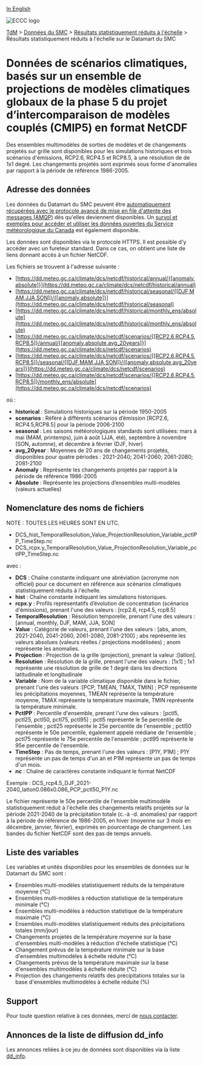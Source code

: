 [In English](readme_dcs-datamart_en.md)

![ECCC logo](../../img_eccc-logo.png)

[TdM](../../readme_fr.md) > [Données du SMC](../readme_fr.md) > [Résultats statistiquement réduits à  l'échelle](readme_dcs_fr.md) > Résultats statistiquement réduits à  l'échelle sur le Datamart du SMC

# Données de scénarios climatiques, basés sur un ensemble de projections de modèles climatiques globaux de la phase 5 du projet d’intercomparaison de modèles couplés (CMIP5) en format NetCDF

Des ensembles multimodèles de sorties de modèles et de changements projetés sur grille sont disponibles pour les simulations historiques et trois scénarios d'émissions, RCP2.6, RCP4.5 et RCP8.5, à une résolution de de 1x1 degré. Les changements projetés sont exprimés sous forme d'anomalies par rapport à la période de référence 1986-2005. 

## Adresse des données 

Les données du Datamart du SMC peuvent être [automatiquement récupérées avec le protocole avancé de mise en file d'attente des messages (AMQP)](../../msc-datamart/amqp_fr.md) dès qu'elles deviennent disponibles. Un [survol et exemples pour accéder et utiliser les données ouvertes du Service météorologique du Canada](../../usage/readme_fr.md) est également disponible.

Les données sont disponibles via le protocole HTTPS. Il est possible d’y accéder avec un fureteur standard. Dans ce cas, on obtient une liste de liens donnant accès à un fichier NetCDF.

Les fichiers se trouvent à l'adresse suivante :

* [https://dd.meteo.gc.ca/climate/dcs/netcdf/historical/annual/{[anomaly,absolute]}](https://dd.meteo.gc.ca/climate/dcs/netcdf/historical/annual)
* [https://dd.meteo.gc.ca/climate/dcs/netcdf/historical/seasonal/{[DJF,MAM,JJA,SON]}/{[anomaly,absolute]}](https://dd.meteo.gc.ca/climate/dcs/netcdf/historical/seasonal)
* [https://dd.meteo.gc.ca/climate/dcs/netcdf/historical/monthly_ens/absolute](https://dd.meteo.gc.ca/climate/dcs/netcdf/historical/monthly_ens/absolute)
* [https://dd.meteo.gc.ca/climate/dcs/netcdf/scenarios/{[RCP2.6,RCP4.5,RCP8.5]}/annual/{[anomaly,absolute,avg_20years]}](https://dd.meteo.gc.ca/climate/dcs/netcdf/scenarios)                                                                
* [https://dd.meteo.gc.ca/climate/dcs/netcdf/scenarios/{[RCP2.6,RCP4.5,RCP8.5]}/seasonal/{[DJF,MAM,JJA,SON]}/{[anomaly,absolute,avg_20years]}](https://dd.meteo.gc.ca/climate/dcs/netcdf/scenarios)                                                                 
* [https://dd.meteo.gc.ca/climate/dcs/netcdf/scenarios/{[RCP2.6,RCP4.5,RCP8.5]}/monthly_ens/absolute](https://dd.meteo.gc.ca/climate/dcs/netcdf/scenarios)

où :

* __historical__ : Simulations historiques sur la période 1950-2005
* __scenarios__ : Réfère à différents scénarios d’émission [RCP2.6, RCP4.5,RCP8.5] pour la période 2006-2100
* __seasonal__ : Les saisons météorologiques standards sont utilisées: mars à mai (MAM, printemps), juin à août (JJA, été), septembre à novembre (SON, automne), et décembre à février (DJF, hiver)
* __avg_20year__ : Moyennes de 20 ans de changements projetés, disponibles pour quatre périodes : 2021-2040; 2041-2060; 2061-2080; 2081-2100
* __Anomaly__ : Représente les changements projetés par rapport à la période de référence 1986-2005
* __Absolute__ : Représente les projections d’ensembles multi-modèles (valeurs actuelles)

## Nomenclature des noms de fichiers

NOTE : TOUTES LES HEURES SONT EN UTC.

* DCS_hist_TemporalResolution_Value_ProjectionResolution_Variable_pctlPP_TimeStep.nc
* DCS_rcpx.y_TemporalResolution_Value_ProjectionResolution_Variable_pctlPP_TimeStep.nc

avec :

* __DCS__ : Chaîne constante indiquant une abréviation (acronyme non officiel) pour ce document en référence aux scénarios climatiques statistiquement réduits à l'échelle.
* __hist__ : Chaîne constante indiquant les simulations historiques.
* __rcpx.y__ : Profils représentatifs d’évolution de concentration (scénarios d'émissions), prenant l'une des valeurs : [rcp2.6, rcp4.5, rcp8.5]
* __TemporalResolution__ : Résolution temporelle, prenant l'une des valeurs : [annual, monthly, DJF, MAM, JJA, SON]
* __Value__ : Catégorie de valeurs, prenant l'une des valeurs :  [abs, anom, 2021-2040, 2041-2060, 2061-2080, 2081-2100] ; abs représente les valeurs absolues (valeurs réelles / projections modélisées) ; anom représente les anomalies.
* __Projection__ : Projection de la grille (projection), prenant la valeur :[latlon].
* __Resolution__ : Résolution de la grille, prenant l'une des valeurs : [1x1] ; 1x1 représente une résolution de grille de 1 degré dans les directions latitudinale et longitudinale
* __Variable__ : Nom de la variable climatique disponible dans le fichier, prenant l'une des valeurs :[PCP, TMEAN, TMAX, TMIN] ; PCP représente les précipitations moyennes, TMEAN représente la température moyenne, TMAX représente la température maximale, TMIN représente la température minimale.
* __PctlPP__ : Percentile d'ensemble, prenant l'une des valeurs : [pctl5, pctl25, pctl50, pctl75, pctl95] ; pctl5 représente le 5e percentile de l'ensemble ; pctl25 représente le 25e percentile de l'ensemble ; pctl50 représente le 50e percentile, également appelé médiane de l'ensemble ; pctl75 représente le 75e percentile de l'ensemble ; pctl95 représente le 95e percentile de l'ensemble.
* __TimeStep__ : Pas de temps, prenant l'une des valeurs : [P1Y, P1M] ; P1Y représente un pas de temps d'un an et P1M représente un pas de temps d'un mois.
* __nc__ : Chaîne de caractères constante indiquant le format NetCDF

Exemple :   DCS_rcp4.5_DJF_2021-2040_latlon0.086x0.086_PCP_pctl50_P1Y.nc

Le fichier représente le 50e percentile de l'ensemble multimodèle statistiquement réduit à l'échelle des changements relatifs projetés sur la période 2021-2040 de la précipitation totale (c.-à -d. anomalies) par rapport à la période de référence de 1986-2005, en hiver (moyenne sur 3 mois en décembre, janvier, février), exprimés en pourcentage de changement. Les bandes du fichier NetCDF sont des pas de temps annuels.

## Liste des variables

Les variables et unités disponibles pour les ensembles de données sur le Datamart du SMC sont :

* Ensembles multi-modèles statistiquement réduits de la température moyenne (°C)
* Ensembles multi-modèles à réduction statistique de la température minimale (°C)
* Ensembles multi-modèles à réduction statistique de la température maximale (°C)
* Ensembles multi-modèles statistiquement réduits des précipitations totales (mm/jour)
* Changements projetés de la température moyenne sur la base d'ensembles multi-modèles à réduction d'échelle statistique (°C)
* Changement prévus de la température minimale sur la base d'ensembles multimodèles à échelle réduite (°C)
* Changements prévus de la température maximale sur la base d'ensembles multimodèles à échelle réduite (°C)
* Projection des changements relatifs des précipitations totales sur la base d'ensembles multimodèles à échelle réduite (%)

## Support

Pour toute question relative à ces données, merci de [nous contacter](https://weather.gc.ca/mainmenu/contact_us_f.html).

## Annonces de la liste de diffusion dd_info 

Les annonces reliées à ce jeu de données sont disponibles via la liste [dd_info](https://comm.collab.science.gc.ca/mailman3/postorius/lists/dd_info/).


